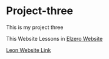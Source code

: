 # Project-three
This is my project three

This Website Lessons in [Elzero Website](https://elzero.org/practical-html-css/)


[Leon Website Link](https://abdallah-el-saied.github.io/Project-three/)
